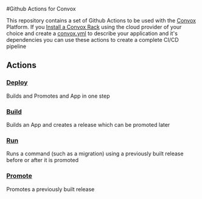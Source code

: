 #Github Actions for Convox

This repository contains a set of Github Actions to be used with the [Convox](https://convox.com) Platform. If you [Install a Convox Rack](https://github.com/convox/installer) using the cloud provider of your choice and create a [convox.yml](https://docs.convox.com/application/convox-yml) to describe your application and it's dependencies you can use these actions to create a complete CI/CD pipeline

## Actions

### [Deploy](./deploy)
Builds and Promotes and App in one step
### [Build](./build)
Builds an App and creates a release which can be promoted later
### [Run](./run) 
Runs a command (such as a migration) using a previously built release before or after it is promoted
### [Promote](./promote)
Promotes a previously built release